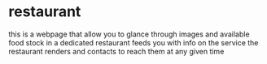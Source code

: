 # restaurant
this is a webpage that allow you to glance through images and available food stock in a dedicated restaurant 
feeds you with info on the service the restaurant renders and contacts to reach them at any given time

